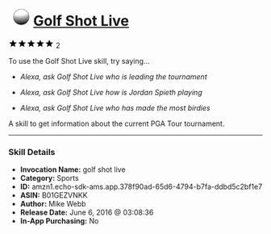 # &nbsp;<img src="skill_icon" alt="Golf Shot Live icon" width="36"> [Golf Shot Live](http://alexa.amazon.com/#skills/amzn1.echo-sdk-ams.app.378f90ad-65d6-4794-b7fa-ddbd5c2bf1e7)
![5 stars](../../images/ic_star_black_18dp_1x.png)![5 stars](../../images/ic_star_black_18dp_1x.png)![5 stars](../../images/ic_star_black_18dp_1x.png)![5 stars](../../images/ic_star_black_18dp_1x.png)![5 stars](../../images/ic_star_black_18dp_1x.png) 2

To use the Golf Shot Live skill, try saying...

* *Alexa, ask Golf Shot Live who is leading the tournament*

* *Alexa, ask Golf Shot Live how is Jordan Spieth playing*

* *Alexa, ask Golf Shot Live who has made the most birdies*

A skill to get information about the current PGA Tour tournament.

***

### Skill Details

* **Invocation Name:** golf shot live
* **Category:** Sports
* **ID:** amzn1.echo-sdk-ams.app.378f90ad-65d6-4794-b7fa-ddbd5c2bf1e7
* **ASIN:** B01GEZVNKK
* **Author:** Mike Webb
* **Release Date:** June 6, 2016 @ 03:08:36
* **In-App Purchasing:** No
